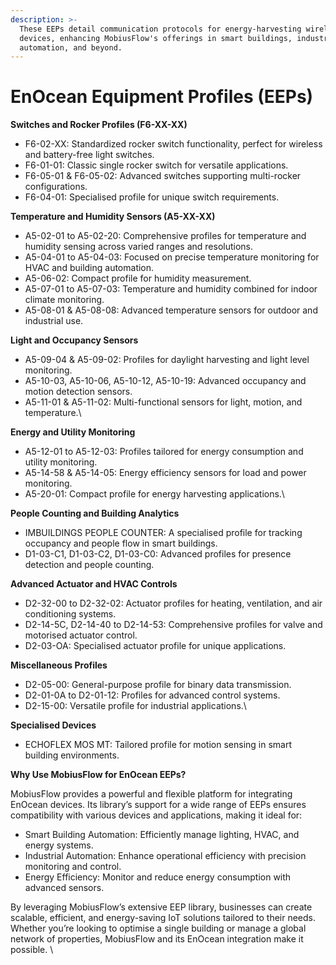 ```yaml
---
description: >-
  These EEPs detail communication protocols for energy-harvesting wireless
  devices, enhancing MobiusFlow's offerings in smart buildings, industrial
  automation, and beyond.
---
```


# EnOcean Equipment Profiles (EEPs)

**Switches and Rocker Profiles (F6-XX-XX)**

* F6-02-XX: Standardized rocker switch functionality, perfect for wireless and battery-free light switches.
* F6-01-01: Classic single rocker switch for versatile applications.
* F6-05-01 & F6-05-02: Advanced switches supporting multi-rocker configurations.
* F6-04-01: Specialised profile for unique switch requirements.



**Temperature and Humidity Sensors (A5-XX-XX)**

* A5-02-01 to A5-02-20: Comprehensive profiles for temperature and humidity sensing across varied ranges and resolutions.
* A5-04-01 to A5-04-03: Focused on precise temperature monitoring for HVAC and building automation.
* A5-06-02: Compact profile for humidity measurement.
* A5-07-01 to A5-07-03: Temperature and humidity combined for indoor climate monitoring.
* A5-08-01 & A5-08-08: Advanced temperature sensors for outdoor and industrial use.



**Light and Occupancy Sensors**

* A5-09-04 & A5-09-02: Profiles for daylight harvesting and light level monitoring.
* A5-10-03, A5-10-06, A5-10-12, A5-10-19: Advanced occupancy and motion detection sensors.
* A5-11-01 & A5-11-02: Multi-functional sensors for light, motion, and temperature.\


**Energy and Utility Monitoring**

* A5-12-01 to A5-12-03: Profiles tailored for energy consumption and utility monitoring.
* A5-14-58 & A5-14-05: Energy efficiency sensors for load and power monitoring.
* A5-20-01: Compact profile for energy harvesting applications.\


**People Counting and Building Analytics**

* IMBUILDINGS PEOPLE COUNTER: A specialised profile for tracking occupancy and people flow in smart buildings.
* D1-03-C1, D1-03-C2, D1-03-C0: Advanced profiles for presence detection and people counting.



**Advanced Actuator and HVAC Controls**

* D2-32-00 to D2-32-02: Actuator profiles for heating, ventilation, and air conditioning systems.
* D2-14-5C, D2-14-40 to D2-14-53: Comprehensive profiles for valve and motorised actuator control.
* D2-03-OA: Specialised actuator profile for unique applications.



**Miscellaneous Profiles**

* D2-05-00: General-purpose profile for binary data transmission.
* D2-01-0A to D2-01-12: Profiles for advanced control systems.
* D2-15-00: Versatile profile for industrial applications.\


**Specialised Devices**

* ECHOFLEX MOS MT: Tailored profile for motion sensing in smart building environments.



**Why Use MobiusFlow for EnOcean EEPs?**

MobiusFlow provides a powerful and flexible platform for integrating EnOcean devices. Its library’s support for a wide range of EEPs ensures compatibility with various devices and applications, making it ideal for:

* Smart Building Automation: Efficiently manage lighting, HVAC, and energy systems.
* Industrial Automation: Enhance operational efficiency with precision monitoring and control.
* Energy Efficiency: Monitor and reduce energy consumption with advanced sensors.

By leveraging MobiusFlow’s extensive EEP library, businesses can create scalable, efficient, and energy-saving IoT solutions tailored to their needs. Whether you’re looking to optimise a single building or manage a global network of properties, MobiusFlow and its EnOcean integration make it possible. \

